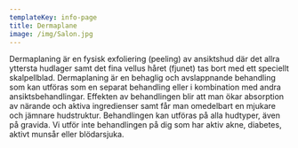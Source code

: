 ```yaml
---
templateKey: info-page
title: Dermaplane
image: /img/Salon.jpg
---
```


Dermaplaning är en fysisk exfoliering (peeling) av ansiktshud där det allra yttersta hudlager samt det fina vellus håret (fjunet) tas bort med ett speciellt skalpellblad. Dermaplaning är en behaglig och avslappnande behandling som kan utföras som en separat behandling eller i kombination med andra ansiktsbehandlingar. Effekten av behandlingen blir att man ökar absorption av närande och aktiva ingredienser samt får man omedelbart en mjukare och jämnare hudstruktur. Behandlingen kan utföras på alla hudtyper, även på gravida. Vi utför inte behandlingen på dig som har aktiv akne, diabetes, aktivt munsår eller blödarsjuka.